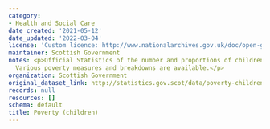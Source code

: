 ```yaml
---
category:
- Health and Social Care
date_created: '2021-05-12'
date_updated: '2022-03-04'
license: 'Custom licence: http://www.nationalarchives.gov.uk/doc/open-government-licence/version/3/'
maintainer: Scottish Government
notes: <p>Official Statistics of the number and proportions of children in poverty.
  Various poverty measures and breakdowns are available.</p>
organization: Scottish Government
original_dataset_link: http://statistics.gov.scot/data/poverty-children
records: null
resources: []
schema: default
title: Poverty (children)
---
```

